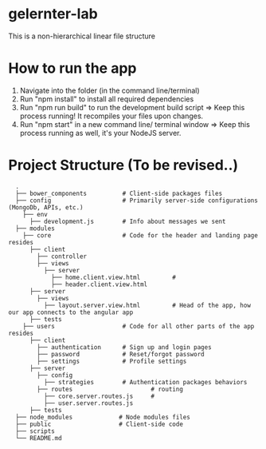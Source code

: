 # gelernter-lab
This is a non-hierarchical linear file structure

# How to run the app

1) Navigate into the folder (in the command line/terminal)
2) Run "npm install" to install all required dependencies
3) Run "npm run build" to run the development build script => Keep this process running! It recompiles your files upon changes.
4) Run "npm start" in a new command line/ terminal window => Keep this process running as well, it's your NodeJS server.

# Project Structure (To be revised..)
```
  .
  ├── bower_components          # Client-side packages files
  ├── config                    # Primarily server-side configurations (MongoDb, APIs, etc.)
    ├── env
      ├── development.js        # Info about messages we sent
  ├── modules    
    ├── core                    # Code for the header and landing page resides
      ├── client
        ├── controller     
        ├── views
          ├── server
            ├── home.client.view.html         #
            ├── header.client.view.html
      ├── server
        ├── views
          ├── layout.server.view.html         # Head of the app, how our app connects to the angular app
      ├── tests
    ├── users                   # Code for all other parts of the app resides
      ├── client
        ├── authentication      # Sign up and login pages
        ├── password            # Reset/forgot password
        ├── settings            # Profile settings
      ├── server
        ├── config
          ├── strategies        # Authentication packages behaviors
        ├── routes                      # routing
          ├── core.server.routes.js     #
          ├── user.server.routes.js
      ├── tests
  ├── node_modules             # Node modules files
  ├── public                   # Client-side code
  ├── scripts
  └── README.md
  ```
